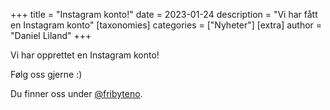 +++
title = "Instagram konto!"
date = 2023-01-24
description = "Vi har fått en Instagram konto"
[taxonomies]
categories = ["Nyheter"]
[extra]
author = "Daniel Liland"
+++

Vi har opprettet en Instagram konto!

Følg oss gjerne :)

Du finner oss under [@fribyteno](https://www.instagram.com/fribyteno/).
